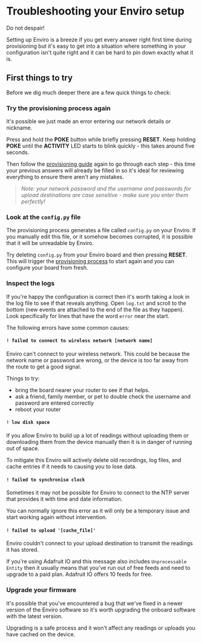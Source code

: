 # Troubleshooting your Enviro setup

Do not despair!

Setting up Enviro is a breeze if you get every answer right first time during provisioning but it's easy to get into a situation where something in your configuration isn't quite right and it can be hard to pin down exactly what it is.

## First things to try

Before we dig much deeper there are a few quick things to check:

### Try the provisioning process again

It's possible we just made an error entering our network details or nickname.

Press and hold the **POKE** button while briefly pressing **RESET**. Keep holding **POKE** until the **ACTIVITY** LED starts to blink quickly - this takes around five seconds.

Then follow the [provisioning guide](getting-started.md#provisioning) again to go through each step - this time your previous answers will already be filled in so it's ideal for reviewing everything to ensure there aren't any mistakes.

> *Note: your network password and the username and passwords for upload destinations are case sensitive - make sure you enter them perfectly!*

### Look at the `config.py` file

The provisioning process generates a file called `config.py` on your Enviro. If you manually edit this file, or it somehow becomes corrupted, it is possible that it will be unreadable by Enviro.

Try deleting `config.py` from your Enviro board and then pressing **RESET**. This will trigger the [provisioning process](getting-started.md#provisioning) to start again and you can configure your board from fresh.

### Inspect the logs

If you're happy the configuration is correct then it's worth taking a look in the log file to see if that reveals anything. Open `log.txt` and scroll to the bottom (new events are attached to the end of the file as they happen). Look specifically for lines that have the word `error` near the start.

The following errors have some common causes:

#### `! failed to connect to wireless network [network name]`

Enviro can't connect to your wireless network. This could be because the network name or password are wrong, or the device is too far away from the route to get a good signal.

Things to try:

- bring the board nearer your router to see if that helps.
- ask a friend, family member, or pet to double check the username and password are entered correctly
- reboot your router

#### `! low disk space`

If you allow Enviro to build up a lot of readings without uploading them or downloading them from the device manually then it is in danger of running out of space.

To mitigate this Enviro will actively delete old recordings, log files, and cache entries if it needs to causing you to lose data.

#### `! failed to synchronise clock`

Sometimes it may not be possible for Enviro to connect to the NTP server that provides it with time and date information.

You can normally ignore this error as it will only be a temporary issue and start working again without intervention.

#### `! failed to upload '[cache_file]'`

Enviro couldn't connect to your upload destination to transmit the readings it has stored.

If you're using Adafruit IO and this message also includes `Unprocessable Entity` then it usually means that you've run out of free feeds and need to upgrade to a paid plan. Adafruit IO offers 10 feeds for free.

### Upgrade your firmware

It's possible that you've encountered a bug that we've fixed in a newer version of the Enviro software so it's worth upgrading the onboard software with the latest version.

Upgrading is a safe process and it won't affect any readings or uploads you have cached on the device.
